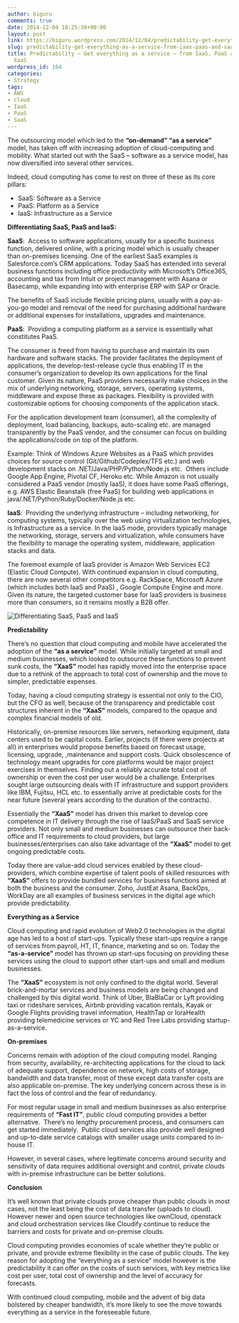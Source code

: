 ```yaml
---
author: biguru
comments: true
date: 2014-12-04 18:25:38+00:00
layout: post
link: https://biguru.wordpress.com/2014/12/04/predictability-get-everything-as-a-service-from-iaas-paas-and-saas-to-xaas/
slug: predictability-get-everything-as-a-service-from-iaas-paas-and-saas-to-xaas
title: Predictability – Get everything as a service – from IaaS, PaaS and SaaS to
  XaaS
wordpress_id: 164
categories:
- Strategy
tags:
- AWS
- cloud
- IaaS
- PaaS
- SaaS
---
```


The outsourcing model which led to the **“on-demand” “as a service”** model, has taken off with increasing adoption of cloud-computing and mobility. What started out with the SaaS – software as a service model, has now diversified into several other services.

Indeed, cloud computing has come to rest on three of these as its core pillars:

	
  * SaaS: Software as a Service
  * PaaS: Platform as a Service
  * IaaS: Infrastructure as a Service


**Differentiating SaaS, PaaS and IaaS:**

**SaaS**:  Access to software applications, usually for a specific business function, delivered online, with a pricing model which is usually cheaper than on-premises licensing. One of the earliest SaaS examples is Salesforce.com’s CRM applications. Today SaaS has extended into several business functions including office productivity with Microsoft’s Office365, accounting and tax from Intuit or project management with Asana or Basecamp, while expanding into with enterprise ERP with SAP or Oracle.

The benefits of SaaS include flexible pricing plans, usually with a pay-as-you-go model and removal of the need for purchasing additional hardware or additional expenses for installations, upgrades and maintenance.

**PaaS**:  Providing a computing platform as a service is essentially what constitutes PaaS.

The consumer is freed from having to purchase and maintain its own hardware and software stacks. The provider facilitates the deployment of applications, the develop-test-release cycle thus enabling IT in the consumer’s organization to develop its own applications for the final customer. Given its nature, PaaS providers necessarily make choices in the mix of underlying networking, storage, servers, operating systems, middleware and expose these as packages. Flexibility is provided with customizable options for choosing components of the application stack.

For the application development team (consumer), all the complexity of deployment, load balancing, backups, auto-scaling etc. are managed transparently by the PaaS vendor, and the consumer can focus on building the applications/code on top of the platform.

Example: Think of Windows Azure Websites as a PaaS which provides choices for source control (Git/Github/Codeplex/TFS etc.) and web development stacks on .NET/Java/PHP/Python/Node.js etc.  Others include Google App Engine, Pivotal CF, Heroku etc. While Amazon is not usually considered a PaaS vendor (mostly IaaS), it does have some PaaS offerings, e.g. AWS Elastic Beanstalk (free PaaS) for building web applications in java/.NET/Python/Ruby/Docker/Node.js etc.

**IaaS**:  Providing the underlying infrastructure – including networking, for computing systems, typically over the web using virtualization technologies, is Infrastructure as a service. In the IaaS mode, providers typically manage the networking, storage, servers and virtualization, while consumers have the flexibility to manage the operating system, middleware, application stacks and data.

The foremost example of IaaS provider is Amazon Web Services EC2 (Elastic Cloud Compute). With continued expansion in cloud computing, there are now several other competitors e.g. RackSpace, Microsoft Azure (which includes both IaaS and PaaS) , Google Compute Engine and more. Given its nature, the targeted customer base for IaaS providers is business more than consumers, so it remains mostly a B2B offer.

![Differentiating SaaS, PaaS and IaaS](/post/xaas.jpg?w=300)

**Predictability**

There’s no question that cloud computing and mobile have accelerated the adoption of the **“as a service”** model. While initially targeted at small and medium businesses, which looked to outsource these functions to prevent sunk costs, the **“XaaS”** model has rapidly moved into the enterprise space due to a rethink of the approach to total cost of ownership and the move to simpler, predictable expenses.

Today, having a cloud computing strategy is essential not only to the CIO, but the CFO as well, because of the transparency and predictable cost structures inherent in the **“XaaS”** models, compared to the opaque and complex financial models of old.

Historically, on-premise resources like servers, networking equipment, data centers used to be capital costs. Earlier, projects (if there were projects at all) in enterprises would propose benefits based on forecast usage, licensing, upgrade, ,maintenance and support costs. Quick obsolescence of technology meant upgrades for core platforms would be major project exercises in themselves. Finding out a reliably accurate total cost of ownership or even the cost per user would be a challenge. Enterprises sought large outsourcing deals with IT infrastructure and support providers like IBM, Fujitsu, HCL etc. to essentially arrive at predictable costs for the near future (several years according to the duration of the contracts).

Essentially the **“XaaS”** model has driven this market to develop core competence in IT delivery through the rise of IaaS/PaaS and SaaS service providers. Not only small and medium businesses can outsource their back-office and IT requirements to cloud providers, but large businesses/enterprises can also take advantage of the **“XaaS”** model to get ongoing predictable costs.

Today there are value-add cloud services enabled by these cloud-providers, which combine expertise of talent pools of skilled resources with **“XaaS”** offers to provide bundled services for business functions aimed at both the business and the consumer. Zoho, JustEat Asana, BackOps, WorkDay are all examples of business services in the digital age which provide predictability.

**Everything as a Service**

Cloud computing and rapid evolution of Web2.0 technologies in the digital age has led to a host of start-ups. Typically these start-ups require a range of services from payroll, HT, IT, finance, marketing and so on. Today the **“as-a-service”** model has thrown up start-ups focusing on providing these services using the cloud to support other start-ups and small and medium businesses.

The **“XaaS”** ecosystem is not only confined to the digital world. Several brick-and-mortar services and business models are being changed and challenged by this digital world. Think of Uber, BlaBlaCar or Lyft providing taxi or rideshare services, Airbnb providing vacation rentals, Kayak or Google Flights providing travel information, HealthTap or IoraHealth providing telemedicine services or YC and Red Tree Labs providing startup-as-a-service.

**On-premises**

Concerns remain with adoption of the cloud computing model. Ranging from security, availability, re-architecting applications for the cloud to lack of adequate support, dependence on network, high costs of storage, bandwidth and data transfer, most of these except data transfer costs are also applicable on-premise. The key underlying concern across these is in fact the loss of control and the fear of redundancy.

For most regular usage in small and medium businesses as also enterprise requirements of **“Fast IT”**, public cloud computing provides a better alternative.  There’s no lengthy procurement process, and consumers can get started immediately.  Public cloud services also provide well designed and up-to-date service catalogs with smaller usage units compared to in-house IT.

However, in several cases, where legitimate concerns around security and sensitivity of data requires additional oversight and control, private clouds with in-premise infrastructure can be better solutions.

**Conclusion**

It’s well known that private clouds prove cheaper than public clouds in most cases, not the least being the cost of data transfer (uploads to cloud). However newer and open source technologies like ownCloud, openstack and cloud orchestration services like Cloudify continue to reduce the barriers and costs for private and on-premise clouds.

Cloud computing provides economies of scale whether they’re public or private, and provide extreme flexibility in the case of public clouds. The key reason for adopting the “everything as a service” model however is the predictability it can offer on the costs of such services, with key metrics like cost per user, total cost of ownership and the level of accuracy for forecasts.

With continued cloud computing, mobile and the advent of big data bolstered by cheaper bandwidth, it’s more likely to see the move towards everything as a service in the foreseeable future.
